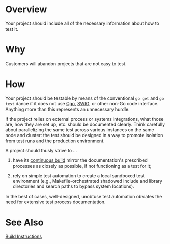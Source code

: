 # Overview
Your project should include all of the necessary information about how to test
it.


# Why
Customers will abandon projects that are not easy to test.


# How
Your project should be testable by means of the conventional `go get` and
`go test` dance if it does not use [Cgo](http://blog.golang.org/c-go-cgo),
[SWIG](http://www.swig.org/), or other non-Go code interface.  Anything more
than this represents an unnecessary hurdle.

If the project relies on external process or systems integrations, what those
are, how they are set up, etc. should be documented clearly.  Think carefully
about parallelizing the same test across various instances on the same node and
cluster: the test should be designed in a way to promote isolation from test
runs and the production environment.

A project should thusly strive to ...

  1. have its [continuous build](continuous_build.md) mirror the documentation's
     prescribed processes as closely as possible, if not functioning as a test
     for it;

  2. rely on simple test automation to create a local sandboxed test
     environment (e.g., Makefile-orchestrated shadowed include and library
     directories and search paths to bypass system locations).

In the best of cases, well-designed, unobtuse test automation obviates the need
for extensive test process documentation.


# See Also
[Build Instructions](build_instructions.md)